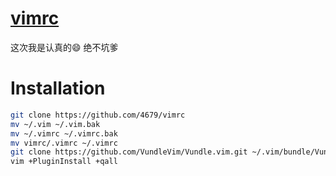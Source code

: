 # [vimrc][ID_VIMRC]
这次我是认真的😄 绝不坑爹

# Installation
```bash
git clone https://github.com/4679/vimrc
mv ~/.vim ~/.vim.bak
mv ~/.vimrc ~/.vimrc.bak
mv vimrc/.vimrc ~/.vimrc
git clone https://github.com/VundleVim/Vundle.vim.git ~/.vim/bundle/Vundle.vim
vim +PluginInstall +qall
```
[ID_VIMRC]: https://4679.space/vimrc "RT"


